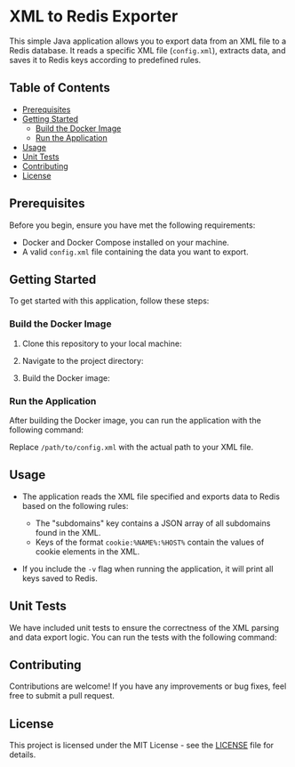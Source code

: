 # XML to Redis Exporter

This simple Java application allows you to export data from an XML file to a Redis database. It reads a specific XML file (`config.xml`), extracts data, and saves it to Redis keys according to predefined rules.

## Table of Contents
- [Prerequisites](#prerequisites)
- [Getting Started](#getting-started)
  - [Build the Docker Image](#build-the-docker-image)
  - [Run the Application](#run-the-application)
- [Usage](#usage)
- [Unit Tests](#unit-tests)
- [Contributing](#contributing)
- [License](#license)

## Prerequisites

Before you begin, ensure you have met the following requirements:

- Docker and Docker Compose installed on your machine.
- A valid `config.xml` file containing the data you want to export.

## Getting Started

To get started with this application, follow these steps:

### Build the Docker Image

1. Clone this repository to your local machine:


2. Navigate to the project directory:


3. Build the Docker image:


### Run the Application

After building the Docker image, you can run the application with the following command:


Replace `/path/to/config.xml` with the actual path to your XML file.

## Usage

- The application reads the XML file specified and exports data to Redis based on the following rules:

  - The "subdomains" key contains a JSON array of all subdomains found in the XML.
  - Keys of the format `cookie:%NAME%:%HOST%` contain the values of cookie elements in the XML.

- If you include the `-v` flag when running the application, it will print all keys saved to Redis.

## Unit Tests

We have included unit tests to ensure the correctness of the XML parsing and data export logic. You can run the tests with the following command:


## Contributing

Contributions are welcome! If you have any improvements or bug fixes, feel free to submit a pull request.

## License

This project is licensed under the MIT License - see the [LICENSE](LICENSE) file for details.
